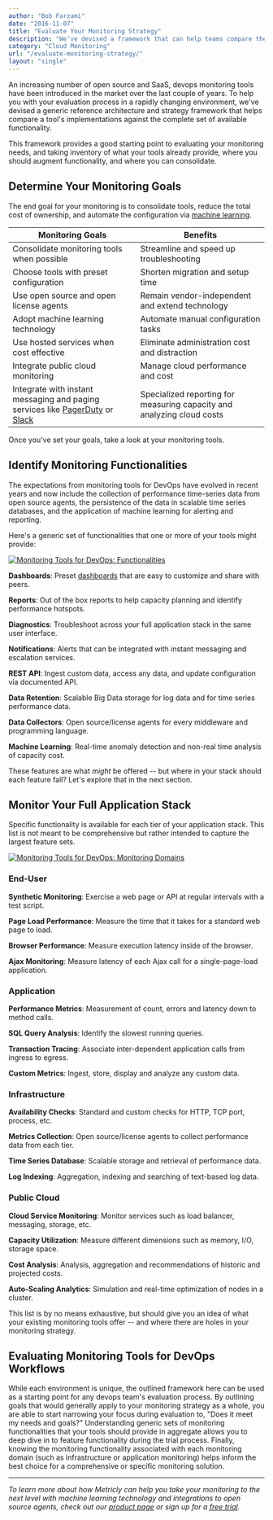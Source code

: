 ```yaml
---
author: "Bob Farzami"
date: "2016-11-07"
title: "Evaluate Your Monitoring Strategy"
description: "We’ve devised a framework that can help teams compare their implementations against the complete set of available monitoring tools for DevOps."
category: "Cloud Monitoring"
url: "/evaluate-monitoring-strategy/"
layout: "single"
---
```

An increasing number of open source and SaaS, devops monitoring tools have been introduced in the market over the last couple of years. To help you with your evaluation process in a rapidly changing environment, we've devised a generic reference architecture and strategy framework that helps compare a tool's implementations against the complete set of available functionality.

This framework provides a good starting point to evaluating your monitoring needs, and taking inventory of what your tools already provide, where you should augment functionality, and where you can consolidate.

Determine Your Monitoring Goals
-------------------------------

The end goal for your monitoring is to consolidate tools, reduce the total cost of ownership, and automate the configuration via [machine learning](/monitoring/).

| Monitoring Goals | Benefits |
| --- | --- |
| Consolidate monitoring tools when possible | Streamline and speed up troubleshooting |
| Choose tools with preset configuration | Shorten migration and setup time |
| Use open source and open license agents | Remain vendor-independent and extend technology |
| Adopt machine learning technology | Automate manual configuration tasks |
| Use hosted services when cost effective | Eliminate administration cost and distraction |
| Integrate public cloud monitoring | Manage cloud performance and cost |
| Integrate with instant messaging and paging services like [PagerDuty](/metricly-pagerduty-monitoring-alarms/) or [Slack](https://docs.metricly.com/alerts-notifications/notifications/notifications-slack/) | Specialized reporting for measuring capacity and analyzing cloud costs |

Once you've set your goals, take a look at your monitoring tools.

Identify Monitoring Functionalities
-----------------------------------

The expectations from monitoring tools for DevOps have evolved in recent years and now include the collection of performance time-series data from open source agents, the persistence of the data in scalable time series databases, and the application of machine learning for alerting and reporting.

Here's a generic set of functionalities that one or more of your tools might provide:

[![Monitoring Tools for DevOps: Functionalities](https://s3-us-west-2.amazonaws.com/com-netuitive-app-usw2-public/wp-content/uploads/2017/07/Monitoring-Tools-and-Functionalities-1024x500.png)](https://s3-us-west-2.amazonaws.com/com-netuitive-app-usw2-public/wp-content/uploads/2017/07/Monitoring-Tools-and-Functionalities.png)

**Dashboards**: Preset [dashboards](/) that are easy to customize and share with peers.

**Reports**: Out of the box reports to help capacity planning and identify performance hotspots.

**Diagnostics**: Troubleshoot across your full application stack in the same user interface.

**Notifications**: Alerts that can be integrated with instant messaging and escalation services.

**REST API**: Ingest custom data, access any data, and update configuration via documented API.

**Data Retention**: Scalable Big Data storage for log data and for time series performance data.

**Data Collectors**:  Open source/license agents for every middleware and programming language.

**Machine Learning**: Real-time anomaly detection and non-real time analysis of capacity cost.

These features are what *might* be offered -- but where in your stack should each feature fall? Let's explore that in the next section.

Monitor Your Full Application Stack
-----------------------------------

Specific functionality is available for each tier of your application stack. This list is not meant to be comprehensive but rather intended to capture the largest feature sets.

[![Monitoring Tools for DevOps: Monitoring Domains](https://s3-us-west-2.amazonaws.com/com-netuitive-app-usw2-public/wp-content/uploads/2017/07/DevOps-Monitoring-Domains.png)](https://s3-us-west-2.amazonaws.com/com-netuitive-app-usw2-public/wp-content/uploads/2017/07/DevOps-Monitoring-Domains.png)

### End-User

**Synthetic Monitoring**: Exercise a web page or API at regular intervals with a test script.

**Page Load Performance**: Measure the time that it takes for a standard web page to load.

**Browser Performance**: Measure execution latency inside of the browser.

**Ajax Monitoring**: Measure latency of each Ajax call for a single-page-load application.

### Application

**Performance Metrics**: Measurement of count, errors and latency down to method calls.

**SQL Query Analysis**: Identify the slowest running queries.

**Transaction Tracing**: Associate inter-dependent application calls from ingress to egress.

**Custom Metrics**: Ingest, store, display and analyze any custom data.

### Infrastructure

**Availability Checks**: Standard and custom checks for HTTP, TCP port, process, etc.

**Metrics Collection**: Open source/license agents to collect performance data from each tier.

**Time Series Database**: Scalable storage and retrieval of performance data.

**Log Indexing**: Aggregation, indexing and searching of text-based log data.

### Public Cloud

**Cloud Service Monitoring**: Monitor services such as load balancer, messaging, storage, etc.

**Capacity Utilization**: Measure different dimensions such as memory, I/O, storage space.

**Cost Analysis**: Analysis, aggregation and recommendations of historic and projected costs.

**Auto-Scaling Analytics**: Simulation and real-time optimization of nodes in a cluster.

This list is by no means exhaustive, but should give you an idea of what your existing monitoring tools offer -- and where there are holes in your monitoring strategy.

Evaluating Monitoring Tools for DevOps Workflows
------------------------------------------------

While each environment is unique, the outlined framework here can be used as a starting point for any devops team's evaluation process. By outlining goals that would generally apply to your monitoring strategy as a whole, you are able to start narrowing your focus during evaluation to, "Does it meet my needs and goals?" Understanding generic sets of monitoring functionalities that your tools should provide in aggregate allows you to deep dive in to feature functionality during the trial process. Finally, knowing the monitoring functionality associated with each monitoring domain (such as infrastructure or application monitoring) helps inform the best choice for a comprehensive or specific monitoring solution.

* * * * *

*To learn more about how Metricly can help you take your monitoring to the next level with machine learning technology and integrations to open source agents, check out our [product page](/product) or sign up for a [free trial](/signup).*
